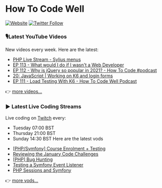 # How To Code Well

[![Website](https://img.shields.io/twitch/status/howtocodewell?color=pink&label=LIVE%20CODING%20ON%20TWITCH&logoColor=%3D&style=for-the-badge)](https://howtocodewell.net/live)
[![Twitter Follow](https://img.shields.io/twitter/follow/howtocodewell?color=pink&logo=twitter&style=for-the-badge)](https://twitter.com/intent/follow?original_referer=https%3A%2F%2Fgithub.com%2Fhowtocodewell&screen_name=howtocodewell)


### 🎙️Latest YouTube Videos
New videos every week.  Here are the latest:
<!-- YOUTUBE-HTCW:START -->
- [PHP Live Stream - Sylius menus](https://www.youtube.com/watch?v=4EtQyxoakb0)
- [EP 113 - What would I do if I wasn't a Web Developer](https://www.youtube.com/watch?v=w8szemdgLNU)
- [EP 112 - Why is jQuery so popular in 2021? - How To Code #podcast](https://www.youtube.com/watch?v=2ld3oiQqrMc)
- [20: JavaScript | Working on K6 and login forms](https://www.youtube.com/watch?v=Zs-MJK6EX3c)
- [EP 111 - Load Testing With K6 - How To Code Well Podcast](https://www.youtube.com/watch?v=f03fhvcMdaU)
<!-- YOUTUBE-HTCW:END -->

👉 [more videos...](https://youtube.com/howtocodewell)

### ▶️ Latest Live Coding Streams
Live coding on [Twitch](https://howtocodewell.net/live) every:
- Tuesday 07:00 BST
- Thursday 21:00 BST
- Sunday 14:30 BST
Here are the latest vods

<!-- YOUTUBE-HTCW-LIVE:START -->
- [[PHP/Symfony] Course Enrolment + Testing](https://www.youtube.com/watch?v=BRz-930s1uM)
- [Reviewing the January Code Challenges](https://www.youtube.com/watch?v=OKyUTWcPvg4)
- [[PHP] Bug Hunting](https://www.youtube.com/watch?v=rW6YexFEkx8)
- [Testing a Symfony Event Listener](https://www.youtube.com/watch?v=_ZlnQ3YUL_8)
- [PHP Sessions and Symfony](https://www.youtube.com/watch?v=MCXcQ6dIw1s)
<!-- YOUTUBE-HTCW-LIVE:END -->

👉 [more vods...](https://youtube.com/howtocodewelllive)